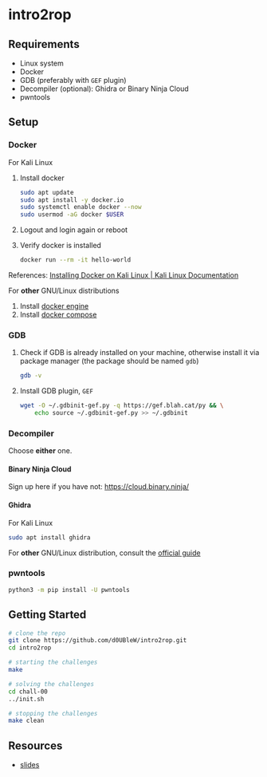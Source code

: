 # intro2rop

## Requirements

- Linux system
- Docker
- GDB (preferably with `GEF` plugin)
- Decompiler (optional): Ghidra or Binary Ninja Cloud
- pwntools

## Setup

### Docker

For Kali Linux

1. Install docker

   ```sh
   sudo apt update
   sudo apt install -y docker.io
   sudo systemctl enable docker --now
   sudo usermod -aG docker $USER
   ```

2. Logout and login again or reboot

3. Verify docker is installed

   ```sh
   docker run --rm -it hello-world
   ```

References: [Installing Docker on Kali Linux | Kali Linux Documentation](https://www.kali.org/docs/containers/installing-docker-on-kali/)

For **other** GNU/Linux distributions

1. Install [docker engine](https://docs.docker.com/engine/install/)
2. Install [docker compose](https://docs.docker.com/compose/install/linux/)

### GDB

1. Check if GDB is already installed on your machine, otherwise install it via package manager (the package should be named `gdb`)

   ```sh
   gdb -v
   ```

2. Install GDB plugin, `GEF`

   ```sh
   wget -O ~/.gdbinit-gef.py -q https://gef.blah.cat/py && \
       echo source ~/.gdbinit-gef.py >> ~/.gdbinit
   ```

### Decompiler

Choose **either** one.

#### Binary Ninja Cloud

Sign up here if you have not: <https://cloud.binary.ninja/>

#### Ghidra

For Kali Linux

```sh
sudo apt install ghidra
```

For **other** GNU/Linux distribution, consult the [official guide](https://htmlpreview.github.io/?https://github.com/NationalSecurityAgency/ghidra/blob/Ghidra_10.3.1_build/GhidraDocs/InstallationGuide.html)

### pwntools

```sh
python3 -m pip install -U pwntools
```

## Getting Started

```sh
# clone the repo
git clone https://github.com/d0UBleW/intro2rop.git
cd intro2rop

# starting the challenges
make

# solving the challenges
cd chall-00
../init.sh

# stopping the challenges
make clean
```

## Resources

- [slides](https://docs.google.com/presentation/d/1qCcrEg02nyrph3AhtreSfj_Djhz1GFHzYTJTXVNTDTY/edit?usp=sharing)
